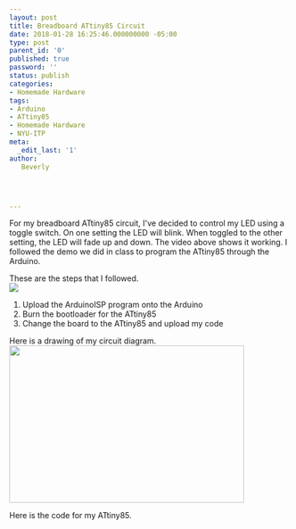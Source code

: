```yaml
---
layout: post
title: Breadboard ATtiny85 Circuit
date: 2018-01-28 16:25:46.000000000 -05:00
type: post
parent_id: '0'
published: true
password: ''
status: publish
categories:
- Homemade Hardware
tags:
- Arduino
- ATtiny85
- Homemade Hardware
- NYU-ITP
meta:
  _edit_last: '1'
author:
   Beverly




---
```

<p><img class="alignnone size-full wp-image-519" src="{{ site.baseurl }}/assets/old-wp-content/working-circuit.gif" alt="" /><br />
For my breadboard ATtiny85 circuit, I've decided to control my LED using a toggle switch. On one setting the LED will blink. When toggled to the other setting, the LED will fade up and down. The video above shows it working. I followed the demo we did in class to program the ATtiny85 through the Arduino.</p>
<p><!--more--></p>
<p>These are the steps that I followed.<br />
<img class="alignnone wp-image-520" src="{{ site.baseurl }}/assets/old-wp-content/programming-the-ATtiny85-through-Arduino.jpg"  /></p>
<ol>
<li>Upload the ArduinoISP program onto the Arduino</li>
<li>Burn the bootloader for the ATtiny85</li>
<li>Change the board to the ATtiny85 and upload my code</li>
</ol>
<p>Here is a drawing of my circuit diagram.<br />
<img class="alignnone wp-image-517" src="{{ site.baseurl }}/assets/old-wp-content/circuit-drawing.jpg" alt="" width="421" height="282" /></p>
<p>Here is the code for my ATtiny85.<br />
<script src="https://gist.github.com/bevchou/de0d33ff0f9718d5a8dae0bd0e63b306.js"></script></p>
